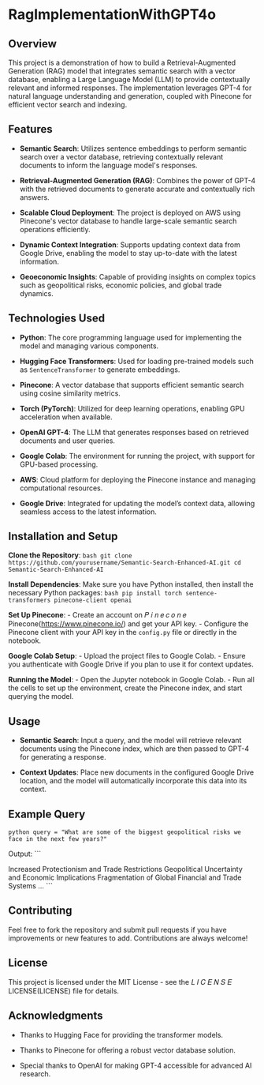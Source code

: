 # RagImplementationWithGPT4o

## Overview

This project is a demonstration of how to build a Retrieval-Augmented Generation (RAG) model that integrates semantic search with a vector database, enabling a Large Language Model (LLM) to provide contextually relevant and informed responses. The implementation leverages GPT-4 for natural language understanding and generation, coupled with Pinecone for efficient vector search and indexing.

## Features

- **Semantic Search**: Utilizes sentence embeddings to perform semantic search over a vector database, retrieving contextually relevant documents to inform the language model's responses.

- **Retrieval-Augmented Generation (RAG)**: Combines the power of GPT-4 with the retrieved documents to generate accurate and contextually rich answers.

- **Scalable Cloud Deployment**: The project is deployed on AWS using Pinecone's vector database to handle large-scale semantic search operations efficiently.

- **Dynamic Context Integration**: Supports updating context data from Google Drive, enabling the model to stay up-to-date with the latest information.

- **Geoeconomic Insights**: Capable of providing insights on complex topics such as geopolitical risks, economic policies, and global trade dynamics.

## Technologies Used

- **Python**: The core programming language used for implementing the model and managing various components.

- **Hugging Face Transformers**: Used for loading pre-trained models such as `SentenceTransformer` to generate embeddings.

- **Pinecone**: A vector database that supports efficient semantic search using cosine similarity metrics.

- **Torch (PyTorch)**: Utilized for deep learning operations, enabling GPU acceleration when available.

- **OpenAI GPT-4**: The LLM that generates responses based on retrieved documents and user queries.

- **Google Colab**: The environment for running the project, with support for GPU-based processing.

- **AWS**: Cloud platform for deploying the Pinecone instance and managing computational resources.

- **Google Drive**: Integrated for updating the model’s context data, allowing seamless access to the latest information.

## Installation and Setup

**Clone the Repository**: ```bash git clone https://github.com/yourusername/Semantic-Search-Enhanced-AI.git cd Semantic-Search-Enhanced-AI ```

**Install Dependencies**: Make sure you have Python installed, then install the necessary Python packages: ```bash pip install torch sentence-transformers pinecone-client openai ```

**Set Up Pinecone**: - Create an account on 
𝑃
𝑖
𝑛
𝑒
𝑐
𝑜
𝑛
𝑒
Pinecone(https://www.pinecone.io/) and get your API key. - Configure the Pinecone client with your API key in the `config.py` file or directly in the notebook.

**Google Colab Setup**: - Upload the project files to Google Colab. - Ensure you authenticate with Google Drive if you plan to use it for context updates.

**Running the Model**: - Open the Jupyter notebook in Google Colab. - Run all the cells to set up the environment, create the Pinecone index, and start querying the model.

## Usage

- **Semantic Search**: Input a query, and the model will retrieve relevant documents using the Pinecone index, which are then passed to GPT-4 for generating a response.

- **Context Updates**: Place new documents in the configured Google Drive location, and the model will automatically incorporate this data into its context.

## Example Query

```python query = "What are some of the biggest geopolitical risks we face in the next few years?" ```

Output: ```

Increased Protectionism and Trade Restrictions
Geopolitical Uncertainty and Economic Implications
Fragmentation of Global Financial and Trade Systems ... ```
## Contributing

Feel free to fork the repository and submit pull requests if you have improvements or new features to add. Contributions are always welcome!

## License

This project is licensed under the MIT License - see the 
𝐿
𝐼
𝐶
𝐸
𝑁
𝑆
𝐸
LICENSE(LICENSE) file for details.

## Acknowledgments

- Thanks to Hugging Face for providing the transformer models.

- Thanks to Pinecone for offering a robust vector database solution.

- Special thanks to OpenAI for making GPT-4 accessible for advanced AI research.
